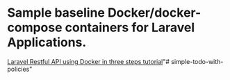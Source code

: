 # Sample baseline Docker/docker-compose containers for Laravel Applications.
[Laravel Restful API using Docker in three steps tutorial](http://newaeonweb.com.br/backend/2018/10/31/Laravel-restful-api-using-docker-in-three-steps/)"# simple-todo-with-policies" 
